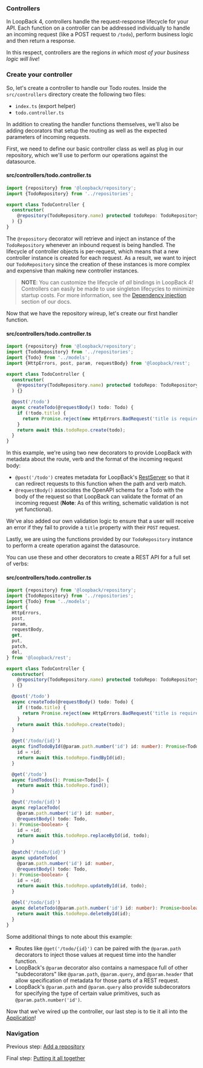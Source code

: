 ### Controllers

In LoopBack 4, controllers handle the request-response lifecycle for your API.
Each function on a controller can be addressed individually to handle
an incoming request (like a POST request to `/todo`), perform business logic
and then return a response.

In this respect, controllers are the regions _in which most of your business
logic will live_!

### Create your controller

So, let's create a controller to handle our Todo routes. Inside the
`src/controllers` directory create the following two files:
- `index.ts` (export helper)
- `todo.controller.ts`

In addition to creating the handler functions themselves, we'll also be adding
decorators that setup the routing as well as the expected parameters of
incoming requests.

First, we need to define our basic controller class as well as plug in our
repository, which we'll use to perform our operations against the datasource.

#### src/controllers/todo.controller.ts
```ts
import {repository} from '@loopback/repository';
import {TodoRepository} from '../repositories';

export class TodoController {
  constructor(
    @repository(TodoRepository.name) protected todoRepo: TodoRepository,
  ) {}
}
```

The `@repository` decorator will retrieve and inject an instance of the
`TodoRepository` whenever an inbound request is being handled. The lifecycle
of controller objects is per-request, which means that a new controller instance
is created for each request. As a result, we want to inject our `TodoRepository`
since the creation of these instances is more complex and expensive than making
new controller instances.

>**NOTE**: You can customize the lifecycle of *all* bindings in LoopBack 4!
>Controllers can easily be made to use singleton lifecycles to minimize startup
>costs. For more information, see the
>[Dependency injection](http://loopback.io/doc/en/lb4/Dependency-injection.html)
>section of our docs.

Now that we have the repository wireup, let's create our first handler function.

#### src/controllers/todo.controller.ts
```ts
import {repository} from '@loopback/repository';
import {TodoRepository} from '../repositories';
import {Todo} from '../models';
import {HttpErrors, post, param, requestBody} from '@loopback/rest';

export class TodoController {
  constructor(
    @repository(TodoRepository.name) protected todoRepo: TodoRepository,
  ) {}

  @post('/todo')
  async createTodo(@requestBody() todo: Todo) {
    if (!todo.title) {
      return Promise.reject(new HttpErrors.BadRequest('title is required'));
    }
    return await this.todoRepo.create(todo);
  }
}
```

In this example, we're using two new decorators to provide LoopBack with
metadata about the route, verb and the format of the incoming request body:

- `@post('/todo')` creates metadata for LoopBack's [RestServer]() so that it can
redirect requests to this function when the path and verb match.
- `@requestBody()` associates the OpenAPI schema for a Todo
with the body of the request so that LoopBack can validate the format of an
incoming request (**Note**: As of this writing, schematic validation is not yet
functional).

We've also added our own validation logic to ensure that a user
will receive an error if they fail to provide a `title` property with their
`POST` request.

Lastly, we are using the functions provided by our `TodoRepository` instance to
perform a create operation against the datasource.

You can use these and other decorators to create a REST API for a full set of
verbs:

#### src/controllers/todo.controller.ts
```ts
import {repository} from '@loopback/repository';
import {TodoRepository} from '../repositories';
import {Todo} from '../models';
import {
  HttpErrors,
  post,
  param,
  requestBody,
  get,
  put,
  patch,
  del,
} from '@loopback/rest';

export class TodoController {
  constructor(
    @repository(TodoRepository.name) protected todoRepo: TodoRepository,
  ) {}

  @post('/todo')
  async createTodo(@requestBody() todo: Todo) {
    if (!todo.title) {
      return Promise.reject(new HttpErrors.BadRequest('title is required'));
    }
    return await this.todoRepo.create(todo);
  }

  @get('/todo/{id}')
  async findTodoById(@param.path.number('id') id: number): Promise<Todo> {
    id = +id;
    return await this.todoRepo.findById(id);
  }

  @get('/todo')
  async findTodos(): Promise<Todo[]> {
    return await this.todoRepo.find();
  }

  @put('/todo/{id}')
  async replaceTodo(
    @param.path.number('id') id: number,
    @requestBody() todo: Todo,
  ): Promise<boolean> {
    id = +id;
    return await this.todoRepo.replaceById(id, todo);
  }

  @patch('/todo/{id}')
  async updateTodo(
    @param.path.number('id') id: number,
    @requestBody() todo: Todo,
  ): Promise<boolean> {
    id = +id;
    return await this.todoRepo.updateById(id, todo);
  }

  @del('/todo/{id}')
  async deleteTodo(@param.path.number('id') id: number): Promise<boolean> {
    return await this.todoRepo.deleteById(id);
  }
}
```

Some additional things to note about this example:
- Routes like `@get('/todo/{id}')` can be paired with the `@param.path`
decorators to inject those values at request time into the handler function.
- LoopBack's `@param` decorator also contains a namespace full of other
"subdecorators" like `@param.path`, `@param.query`, and `@param.header` that
allow specification of metadata for those parts of a REST request.
- LoopBack's `@param.path` and `@param.query` also provide subdecorators for
specifying the type of certain value primitives, such as
`@param.path.number('id')`.

Now that we've wired up the controller, our last step is to tie it all into the
[Application](putting-it-together.md)!

### Navigation

Previous step: [Add a repository](repository.md)

Final step: [Putting it all together](putting-it-together.md)
